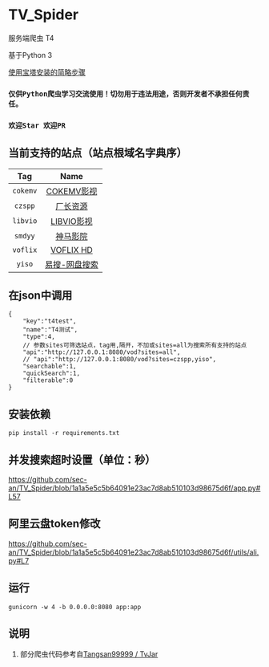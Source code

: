 # TV_Spider
服务端爬虫 T4

基于Python 3

[使用宝塔安装的简略步骤](https://github.com/sec-an/TV_Spider/blob/main/doc/install_through_btpanel.md)
### `仅供Python爬虫学习交流使用！切勿用于违法用途，否则开发者不承担任何责任。`
### `欢迎Star 欢迎PR`
## 当前支持的站点（站点根域名字典序）
|Tag|Name|
| :----: | :----: |
|`cokemv`|[COKEMV影视](https://cokemv.me/)|
|`czspp`|[厂长资源](https://czspp.com/)|
|`libvio`|[LIBVIO影视](https://www.libvio.me/)|
|`smdyy`|[神马影院](https://www.smdyy.cc/)|
|`voflix`|[VOFLIX HD](https://www.voflix.com/)|
|`yiso`|[易搜-网盘搜索](https://yiso.fun/)|
## 在json中调用
```
{
    "key":"t4test",
    "name":"T4测试",
    "type":4,
    // 参数sites可筛选站点，tag用,隔开，不加或sites=all为搜索所有支持的站点
    "api":"http://127.0.0.1:8080/vod?sites=all",
    // "api":"http://127.0.0.1:8080/vod?sites=czspp,yiso",
    "searchable":1,
    "quickSearch":1,
    "filterable":0
}
```
## 安装依赖
```pip install -r requirements.txt```
## 并发搜索超时设置（单位：秒）
https://github.com/sec-an/TV_Spider/blob/1a1a5e5c5b64091e23ac7d8ab510103d98675d6f/app.py#L57
## 阿里云盘token修改
https://github.com/sec-an/TV_Spider/blob/1a1a5e5c5b64091e23ac7d8ab510103d98675d6f/utils/ali.py#L7
## 运行
```gunicorn -w 4 -b 0.0.0.0:8080 app:app```

## 说明
1. 部分爬虫代码参考自[Tangsan99999 / TvJar](https://github.com/Tangsan99999/TvJar)
